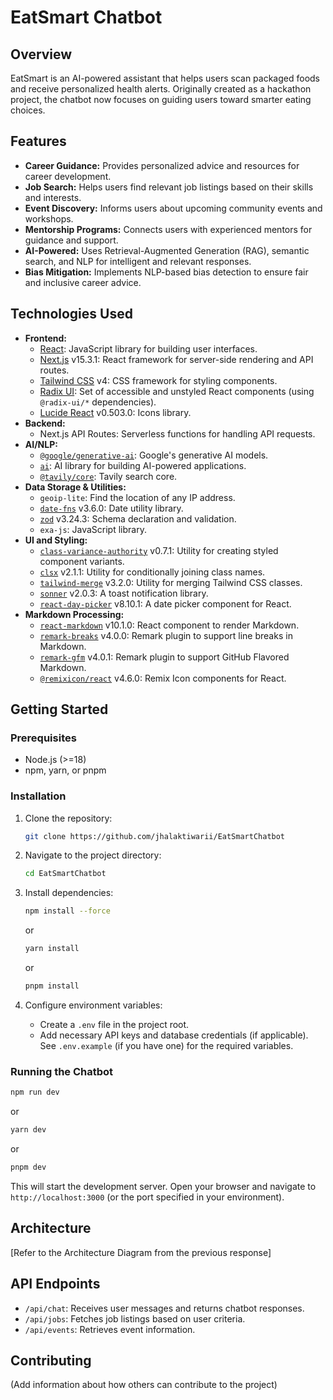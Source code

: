 # EatSmart Chatbot

## Overview

EatSmart is an AI-powered assistant that helps users scan packaged foods and receive personalized health alerts. Originally created as a hackathon project, the chatbot now focuses on guiding users toward smarter eating choices.

## Features

*   **Career Guidance:** Provides personalized advice and resources for career development.
*   **Job Search:** Helps users find relevant job listings based on their skills and interests.
*   **Event Discovery:**  Informs users about upcoming community events and workshops.
*   **Mentorship Programs:** Connects users with experienced mentors for guidance and support.
*   **AI-Powered:** Uses Retrieval-Augmented Generation (RAG), semantic search, and NLP for intelligent and relevant responses.
*   **Bias Mitigation:** Implements NLP-based bias detection to ensure fair and inclusive career advice.

## Technologies Used

*   **Frontend:**
    *   [React](https://react.dev/): JavaScript library for building user interfaces.
    *   [Next.js](https://nextjs.org/) v15.3.1: React framework for server-side rendering and API routes.
    *   [Tailwind CSS](https://tailwindcss.com/) v4: CSS framework for styling components.
    *   [Radix UI](https://www.radix-ui.com/): Set of accessible and unstyled React components (using `@radix-ui/*` dependencies).
    *   [Lucide React](https://lucide.dev/) v0.503.0: Icons library.
*   **Backend:**
     *   Next.js API Routes: Serverless functions for handling API requests.
*   **AI/NLP:**
    *   [`@google/generative-ai`](https://www.npmjs.com/package/@google/generative-ai): Google's generative AI models.
    *   [`ai`](https://www.npmjs.com/package/ai): AI library for building AI-powered applications.
    *   [`@tavily/core`](https://www.npmjs.com/package/@tavily/core): Tavily search core.
*   **Data Storage & Utilities:**
    *   `geoip-lite`: Find the location of any IP address.
    *   [`date-fns`](https://date-fns.org/) v3.6.0: Date utility library.
    *   [`zod`](https://zod.dev/) v3.24.3: Schema declaration and validation.
    *   `exa-js`: JavaScript library.
*   **UI and Styling:**
    *   [`class-variance-authority`](https://www.npmjs.com/package/class-variance-authority) v0.7.1: Utility for creating styled component variants.
    *   [`clsx`](https://www.npmjs.com/package/clsx) v2.1.1: Utility for conditionally joining class names.
    *   [`tailwind-merge`](https://www.npmjs.com/package/tailwind-merge) v3.2.0: Utility for merging Tailwind CSS classes.
    *   [`sonner`](https://sonner.emilkowal.ski/) v2.0.3: A toast notification library.
    *   [`react-day-picker`](https://react-day-picker.js.org/) v8.10.1: A date picker component for React.
*   **Markdown Processing:**
    *   [`react-markdown`](https://github.com/remarkjs/react-markdown) v10.1.0: React component to render Markdown.
    *   [`remark-breaks`](https://github.com/remarkjs/remark-breaks) v4.0.0: Remark plugin to support line breaks in Markdown.
    *   [`remark-gfm`](https://github.com/remarkjs/remark-gfm) v4.0.1: Remark plugin to support GitHub Flavored Markdown.
    *   [`@remixicon/react`](https://www.npmjs.com/package/@remixicon/react) v4.6.0: Remix Icon components for React.

## Getting Started

### Prerequisites

*   Node.js (>=18)
*   npm, yarn, or pnpm

### Installation

1.  Clone the repository:

    ```bash
    git clone https://github.com/jhalaktiwarii/EatSmartChatbot
    ```

2.  Navigate to the project directory:

    ```bash
    cd EatSmartChatbot
    ```

3.  Install dependencies:

    ```bash
    npm install --force
    ```

    or

    ```bash
    yarn install
    ```

    or

    ```bash
    pnpm install
    ```

4.  Configure environment variables:

    *   Create a `.env` file in the project root.
    *   Add necessary API keys and database credentials (if applicable).  See `.env.example` (if you have one) for the required variables.

### Running the Chatbot

```bash
npm run dev
```

or

```bash
yarn dev
```

or

```bash
pnpm dev
```

This will start the development server. Open your browser and navigate to `http://localhost:3000` (or the port specified in your environment).

## Architecture

\[Refer to the Architecture Diagram from the previous response]

## API Endpoints

*   `/api/chat`: Receives user messages and returns chatbot responses.
*   `/api/jobs`: Fetches job listings based on user criteria.
*   `/api/events`: Retrieves event information.

## Contributing

(Add information about how others can contribute to the project)
 